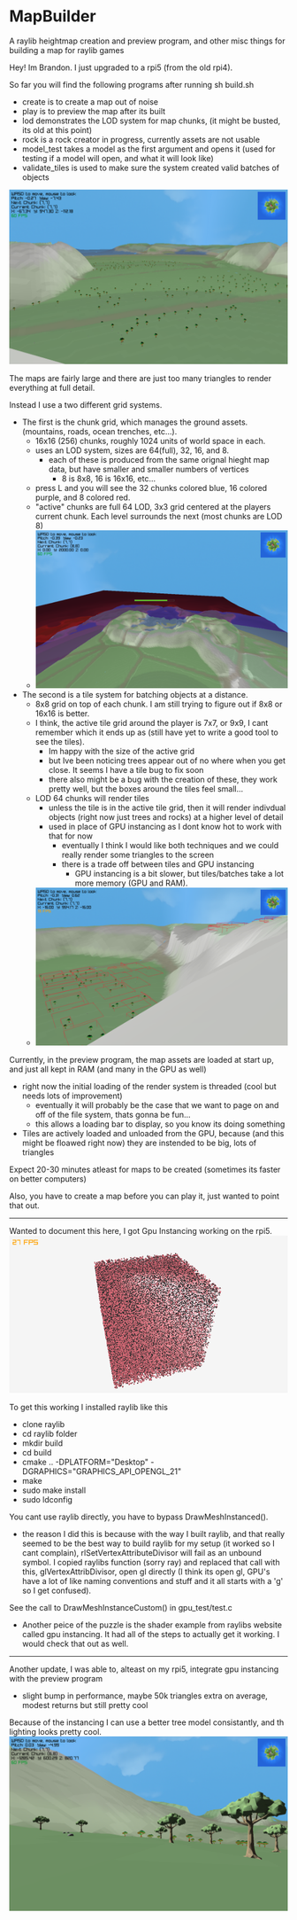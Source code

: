 # MapBuilder

A raylib heightmap creation and preview program, and other misc things for building a map for raylib games

Hey! Im Brandon. I just upgraded to a rpi5 (from the old rpi4). 

So far you will find the following programs after running sh build.sh
 - create is to create a map out of noise
 - play is to preview the map after its built
 - lod demonstrates the LOD system for map chunks, (it might be busted, its old at this point)
 - rock is a rock creator in progress, currently assets are not usable
 - model_test takes a model as the first argument and opens it (used for testing if a model will open, and what it will look like)
 - validate_tiles is used to make sure the system created valid batches of objects

[![Map_Preview_Example](z_week2.png)](z_week2.png)



The maps are fairly large and there are just too many triangles to render everything at full detail.

Instead I use a two different grid systems.
 - The first is the chunk grid, which manages the ground assets. (mountains, roads, ocean trenches, etc...).
    - 16x16 (256) chunks, roughly 1024 units of world space in each. 
    - uses an LOD system, sizes are 64(full), 32, 16, and 8.
        - each of these is produced from the same orignal hieght map data, but have smaller and smaller numbers of vertices
            - 8 is 8x8, 16 is 16x16, etc...
    - press L and you will see the 32 chunks colored blue, 16 colored purple, and 8 colored red.
    - "active" chunks are full 64 LOD, 3x3 grid centered at the players current chunk. Each level surrounds the next (most chunks are LOD 8)
    - [![Map_Chunk_LOD_Example](z_grid_lod.png)](z_grid_lod.png)
 - The second is a tile system for batching objects at a distance.
    - 8x8 grid on top of each chunk. I am still trying to figure out if 8x8 or 16x16 is better.
    - I think, the active tile grid around the player is 7x7, or 9x9, I cant remember which it ends up as (still have yet to write a good tool to see the tiles). 
        - Im happy with the size of the active grid
        - but Ive been noticing trees appear out of no where when you get close. It seems I have a tile bug to fix soon
        - there also might be a bug with the creation of these, they work pretty well, but the boxes around the tiles feel small...
    - LOD 64 chunks will render tiles
        - unless the tile is in the active tile grid, then it will render indivdual objects (right now just trees and rocks) at a higher level of detail
        - used in place of GPU instancing as I dont know hot to work with that for now
            - eventually I think I would like both techniques and we could really render some triangles to the screen
            - there is a trade off between tiles and GPU instancing
                - GPU instancing is a bit slower, but tiles/batches take a lot more memory (GPU and RAM).
    - [![Map_Tile_Boxes_Example](z_tile_boxes.png)](z_tile_boxes.png)


Currently, in the preview program, the map assets are loaded at start up, and just all kept in RAM (and many in the GPU as well)
 - right now the initial loading of the render system is threaded (cool but needs lots of improvement)
    - eventually it will probably be the case that we want to page on and off of the file system, thats gonna be fun...
    - this allows a loading bar to display, so you know its doing something
 - Tiles are actively loaded and unloaded from the GPU, because (and this might be floawed right now) they are instended to be big, lots of triangles


Expect 20-30 minutes atleast for maps to be created (sometimes its faster on better computers)

Also, you have to create a map before you can play it, just wanted to point that out.


--------------------------------------------------------------------------------------------------------
Wanted to document this here, I got Gpu Instancing working on the rpi5.
[![rpi5_Gpu_Instancing](z_gpu_instancing_rpi5.png)](z_gpu_instancing_rpi5.png)

To get this working I installed raylib like this
 - clone raylib
 - cd raylib folder
 - mkdir build
 - cd build
 - cmake .. -DPLATFORM="Desktop" -DGRAPHICS="GRAPHICS_API_OPENGL_21"
 - make
 - sudo make install
 - sudo ldconfig

You cant use raylib directly, you have to bypass DrawMeshInstanced().
 - the reason I did this is because with the way I built raylib, and that really seemed to be the best way to build raylib for my setup (it worked so I cant complain), rlSetVertexAttributeDivisor will fail as an unbound symbol. I copied raylibs function (sorry ray) and replaced that call with this, glVertexAttribDivisor, open gl directly (I think its open gl, GPU's have a lot of like naming conventions and stuff and it all starts with a 'g' so I get confused).


See the call to DrawMeshInstanceCustom() in gpu_test/test.c
 - Another peice of the puzzle is the shader example from raylibs website called gpu instancing. It had all of the steps to actually get it working. I would check that out as well.

 ------------------------------------------------------------------------------------------------------
Another update, I was able to, alteast on my rpi5, integrate gpu instancing with the preview program
 - slight bump in performance, maybe 50k triangles extra on average, modest returns but still pretty cool

Because of the instancing I can use a better tree model consistantly, and th lighting looks pretty cool.
[![rpi5_Gpu_Instancing](z_instanced_trees_rpi5.png)](z_instanced_trees_rpi5.png)

















